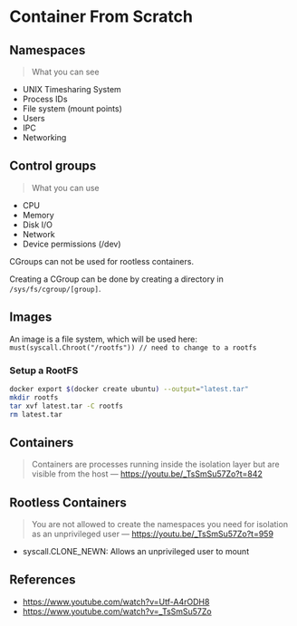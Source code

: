 # Container From Scratch

## Namespaces

> What you can see

- UNIX Timesharing System
- Process IDs
- File system (mount points)
- Users
- IPC
- Networking

## Control groups

> What you can use

- CPU
- Memory
- Disk I/O
- Network
- Device permissions (/dev)

CGroups can not be used for rootless containers.

Creating a CGroup can be done by creating a directory in `/sys/fs/cgroup/[group]`.

## Images

An image is a file system, which will be used here:
`must(syscall.Chroot("/rootfs")) // need to change to a rootfs`

### Setup a RootFS

```bash
docker export $(docker create ubuntu) --output="latest.tar"
mkdir rootfs
tar xvf latest.tar -C rootfs
rm latest.tar
```

## Containers

> Containers are processes running inside the isolation layer but are visible from the host — https://youtu.be/_TsSmSu57Zo?t=842

## Rootless Containers

> You are not allowed to create the namespaces you need for isolation as an unprivileged user — https://youtu.be/_TsSmSu57Zo?t=959

- syscall.CLONE_NEWN: Allows an unprivileged user to mount

## References

- https://www.youtube.com/watch?v=Utf-A4rODH8
- https://www.youtube.com/watch?v=_TsSmSu57Zo
